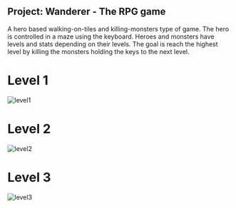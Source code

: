## Project: Wanderer - The RPG game

A hero based walking-on-tiles and killing-monsters type of game. The hero
is controlled in a maze using the keyboard. Heroes and monsters have levels and
stats depending on their levels. The goal is reach the highest level by killing
the monsters holding the keys to the next level.

# Level 1
![level1](https://github.com/gerzson-pszota/Wanderer/assets/138587246/6464164d-4902-45ea-883c-f9f9b5af9201)
# Level 2
![level2](https://github.com/gerzson-pszota/Wanderer/assets/138587246/3d8da243-f19c-4fa9-b6ff-754ae47ca443)
# Level 3
![level3](https://github.com/gerzson-pszota/Wanderer/assets/138587246/71e070a2-dab0-4081-ad71-b81d72d7d92d)
